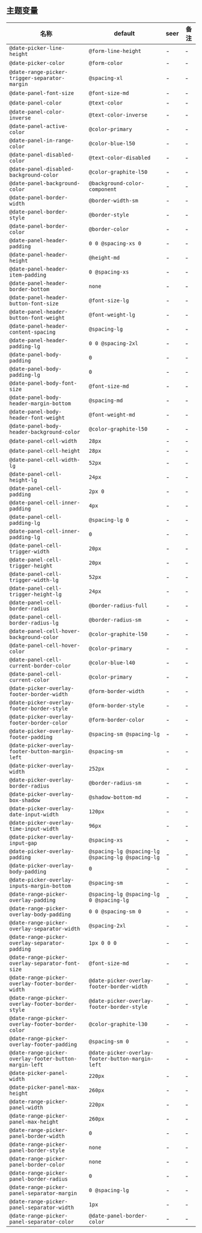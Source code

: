 ## 主题变量

| 名称 | default | seer | 备注 |
| --- | --- | --- | --- |
| `@date-picker-line-height` | `@form-line-height` | - | - |
| `@date-picker-color` | `@form-color` | - | - |
| `@date-range-picker-trigger-separator-margin` | `@spacing-xl` | - | - |
| `@date-panel-font-size` | `@font-size-md` | - | - |
| `@date-panel-color` | `@text-color` | - | - |
| `@date-panel-color-inverse` | `@text-color-inverse` | - | - |
| `@date-panel-active-color` | `@color-primary` | - | - |
| `@date-panel-in-range-color` | `@color-blue-l50` | - | - |
| `@date-panel-disabled-color` | `@text-color-disabled` | - | - |
| `@date-panel-disabled-background-color` | `@color-graphite-l50` | - | - |
| `@date-panel-background-color` | `@background-color-component` | - | - |
| `@date-panel-border-width` | `@border-width-sm` | - | - |
| `@date-panel-border-style` | `@border-style` | - | - |
| `@date-panel-border-color` | `@border-color` | - | - |
| `@date-panel-header-padding` | `0 0 @spacing-xs 0` | - | - |
| `@date-panel-header-height` | `@height-md` | - | - |
| `@date-panel-header-item-padding` | `0 @spacing-xs` | - | - |
| `@date-panel-header-border-bottom` | `none` | - | - |
| `@date-panel-header-button-font-size` | `@font-size-lg` | - | - |
| `@date-panel-header-button-font-weight` | `@font-weight-lg` | - | - |
| `@date-panel-header-content-spacing` | `@spacing-lg` | - | - |
| `@date-panel-header-padding-lg` | `0 0 @spacing-2xl` | - | - |
| `@date-panel-body-padding` | `0` | - | - |
| `@date-panel-body-padding-lg` | `0` | - | - |
| `@date-panel-body-font-size` | `@font-size-md` | - | - |
| `@date-panel-body-header-margin-bottom` | `@spacing-md` | - | - |
| `@date-panel-body-header-font-weight` | `@font-weight-md` | - | - |
| `@date-panel-body-header-background-color` | `@color-graphite-l50` | - | - |
| `@date-panel-cell-width` | `28px` | - | - |
| `@date-panel-cell-height` | `28px` | - | - |
| `@date-panel-cell-width-lg` | `52px` | - | - |
| `@date-panel-cell-height-lg` | `24px` | - | - |
| `@date-panel-cell-padding` | `2px 0` | - | - |
| `@date-panel-cell-inner-padding` | `4px` | - | - |
| `@date-panel-cell-padding-lg` | `@spacing-lg 0` | - | - |
| `@date-panel-cell-inner-padding-lg` | `0` | - | - |
| `@date-panel-cell-trigger-width` | `20px` | - | - |
| `@date-panel-cell-trigger-height` | `20px` | - | - |
| `@date-panel-cell-trigger-width-lg` | `52px` | - | - |
| `@date-panel-cell-trigger-height-lg` | `24px` | - | - |
| `@date-panel-cell-border-radius` | `@border-radius-full` | - | - |
| `@date-panel-cell-border-radius-lg` | `@border-radius-sm` | - | - |
| `@date-panel-cell-hover-background-color` | `@color-graphite-l50` | - | - |
| `@date-panel-cell-hover-color` | `@color-primary` | - | - |
| `@date-panel-cell-current-border-color` | `@color-blue-l40` | - | - |
| `@date-panel-cell-current-color` | `@color-primary` | - | - |
| `@date-picker-overlay-footer-border-width` | `@form-border-width` | - | - |
| `@date-picker-overlay-footer-border-style` | `@form-border-style` | - | - |
| `@date-picker-overlay-footer-border-color` | `@form-border-color` | - | - |
| `@date-picker-overlay-footer-padding` | `@spacing-sm @spacing-lg` | - | - |
| `@date-picker-overlay-footer-button-margin-left` | `@spacing-sm` | - | - |
| `@date-picker-overlay-width` | `252px` | - | - |
| `@date-picker-overlay-border-radius` | `@border-radius-sm` | - | - |
| `@date-picker-overlay-box-shadow` | `@shadow-bottom-md` | - | - |
| `@date-picker-overlay-date-input-width` | `120px` | - | - |
| `@date-picker-overlay-time-input-width` | `96px` | - | - |
| `@date-picker-overlay-input-gap` | `@spacing-xs` | - | - |
| `@date-picker-overlay-padding` | `@spacing-lg @spacing-lg @spacing-lg @spacing-lg` | - | - |
| `@date-picker-overlay-body-padding` | `0` | - | - |
| `@date-picker-overlay-inputs-margin-bottom` | `@spacing-sm` | - | - |
| `@date-range-picker-overlay-padding` | `@spacing-lg @spacing-lg 0 @spacing-lg` | - | - |
| `@date-range-picker-overlay-body-padding` | `0 0 @spacing-sm 0` | - | - |
| `@date-range-picker-overlay-separator-width` | `@spacing-2xl` | - | - |
| `@date-range-picker-overlay-separator-padding` | `1px 0 0 0` | - | - |
| `@date-range-picker-overlay-separator-font-size` | `@font-size-md` | - | - |
| `@date-range-picker-overlay-footer-border-width` | `@date-picker-overlay-footer-border-width` | - | - |
| `@date-range-picker-overlay-footer-border-style` | `@date-picker-overlay-footer-border-style` | - | - |
| `@date-range-picker-overlay-footer-border-color` | `@color-graphite-l30` | - | - |
| `@date-range-picker-overlay-footer-padding` | `@spacing-sm 0` | - | - |
| `@date-range-picker-overlay-footer-button-margin-left` | `@date-picker-overlay-footer-button-margin-left` | - | - |
| `@date-picker-panel-width` | `220px` | - | - |
| `@date-picker-panel-max-height` | `260px` | - | - |
| `@date-range-picker-panel-width` | `220px` | - | - |
| `@date-range-picker-panel-max-height` | `260px` | - | - |
| `@date-range-picker-panel-border-width` | `0` | - | - |
| `@date-range-picker-panel-border-style` | `none` | - | - |
| `@date-range-picker-panel-border-color` | `none` | - | - |
| `@date-range-picker-panel-border-radius` | `0` | - | - |
| `@date-range-picker-panel-separator-margin` | `0 @spacing-lg` | - | - |
| `@date-range-picker-panel-separator-width` | `1px` | - | - |
| `@date-range-picker-panel-separator-color` | `@date-panel-border-color` | - | - |
